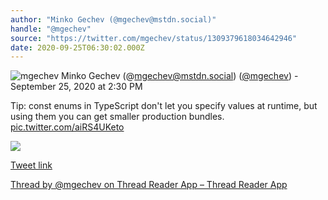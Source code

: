 ```yaml
---
author: "Minko Gechev (@mgechev@mstdn.social)"
handle: "@mgechev"
source: "https://twitter.com/mgechev/status/1309379618034642946"
date: 2020-09-25T06:30:02.000Z
---
```


![mgechev](https://pbs.twimg.com/profile_images/1541061664098947073/kUH07uES_normal.jpg)
Minko Gechev (@mgechev@mstdn.social) ([@mgechev](https://twitter.com/mgechev)) - September 25, 2020 at 2:30 PM

Tip: const enums in TypeScript don't let you specify values at runtime, but using them you can get smaller production bundles. [pic.twitter.com/aiRS4UKeto](https://twitter.com/mgechev/status/1309379618034642946/photo/1)

![](https://pbs.twimg.com/media/EivZ0pZXcAIrbzH.jpg)

[Tweet link](https://twitter.com/mgechev/status/1309379618034642946)

[Thread by @mgechev on Thread Reader App – Thread Reader App](https://threadreaderapp.com/thread/1309379618034642946.html)
